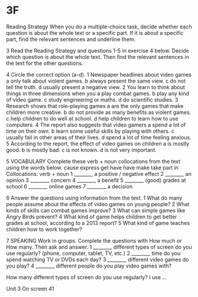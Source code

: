 # 3F

Reading Strategy
When you do a multiple-choice task, decide whether each question is about the whole text or a specific part. If it is about a specific part, find the relevant sentences and underline them.

3 Read the Reading Strategy and questions 1-5 in exercise 4 below. Decide which question is about the whole text. Then find the relevant sentences in the text for the other questions.

4 Circle the correct option (a-d).
1 Newspaper headlines about video games
   a only talk about violent games.
   b always present the same view.
   c do not tell the truth.
   d usually present a negative view.
2 You learn to think about things in three dimensions when you
   a play combat games.
   b play any kind of video game.
   c study engineering or maths.
   d do scientific studies.
3 Research shows that role-playing games
   a are the only games that make children more creative.
   b do not provide as many benefits as violent games.
   c help children to do well at school.
   d help children to learn how to use computers.
4 The report also suggests that video gamers
   a spend a lot of time on their own.
   b learn some useful skills by playing with others.
   c usually fail in other areas of their lives.
   d spend a lot of time feeling anxious.
5 According to the report, the effect of video games on children
   a is mostly good.
   b is mostly bad.
   c is not known.
   d is not very important.

5 VOCABULARY Complete these verb + noun collocations from the text using the words below.
cause  express  get  have  have
make  take part in
Collocations: verb + noun
1 ________ a positive / negative effect
2 ________ an opinion
3 ________ concern
4 ________ a benefit
5 ________ (good) grades at school
6 ________ online games
7 ________ a decision

6 Answer the questions using information from the text.
1 What do many people assume about the effects of video games on young people?
2 What kinds of skills can combat games improve?
3 What can simple games like Angry Birds prevent?
4 What kind of game helps children to get better grades at school, according to a 2013 report?
5 What kind of game teaches children how to work together?

7 SPEAKING Work in groups. Complete the questions with How much or How many. Then ask and answer.
1 ________ different types of screen do you use regularly? (phone, computer, tablet, TV, etc.)
2 ________ time do you spend watching TV or DVDs each day?
3 ________ different video games do you play?
4 ________ different people do you play video games with?

How many different types of screen do you use regularly?
I use ...

Unit 3 On screen 41